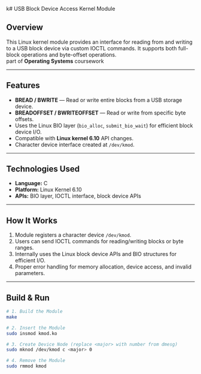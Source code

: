 k# USB Block Device Access Kernel Module

## Overview
This Linux kernel module provides an interface for reading from and writing to a USB block device via custom IOCTL commands. It supports both full-block operations and byte-offset operations.  
part of **Operating Systems** coursework

---

## Features
- **BREAD / BWRITE** — Read or write entire blocks from a USB storage device.
- **BREADOFFSET / BWRITEOFFSET** — Read or write from specific byte offsets.
- Uses the Linux BIO layer (`bio_alloc`, `submit_bio_wait`) for efficient block device I/O.
- Compatible with **Linux kernel 6.10** API changes.
- Character device interface created at `/dev/kmod`.

---

## Technologies Used
- **Language:** C  
- **Platform:** Linux Kernel 6.10  
- **APIs:** BIO layer, IOCTL interface, block device APIs

---

## How It Works
1. Module registers a character device `/dev/kmod`.
2. Users can send IOCTL commands for reading/writing blocks or byte ranges.
3. Internally uses the Linux block device APIs and BIO structures for efficient I/O.
4. Proper error handling for memory allocation, device access, and invalid parameters.

---

## Build & Run
```bash
# 1. Build the Module
make

# 2. Insert the Module
sudo insmod kmod.ko

# 3. Create Device Node (replace <major> with number from dmesg)
sudo mknod /dev/kmod c <major> 0

# 4. Remove the Module
sudo rmmod kmod

